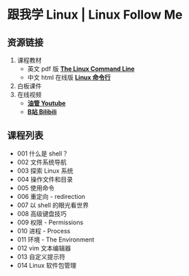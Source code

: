 # 跟我学 Linux | Linux Follow Me

## 资源链接
1. 课程教材 
    - 英文 pdf 版 [**The Linux Command Line**](https://silenthunter0814.github.io/pub/lfm/TLCL-17.10.pdf)
    - 中文 html 在线版 [**Linux 命令行**](http://billie66.github.io/TLCL/book/index.html)
2. 白板课件
3. 在线视频
    - [**油管 Youtube**](https://www.youtube.com/watch?v=FuiKqWJmBK8&list=PLTAMfyudM4Zv21seNLop76EJKfUwC_B6w)
    - [**B站 Bilibili**](https://www.bilibili.com/video/BV1rs4y1b7pZ/?spm_id_from=333.999.0.0&vd_source=059281850a5bba75a4353df70d0d18b3)


## 课程列表
 - 001  什么是 shell？
 - 002	文件系统导航
 - 003	探索 Linux 系统
 - 004	操作文件和目录
 - 005	使用命令
 - 006	重定向 - redirection
 - 007	以 shell 的眼光看世界
 - 008	高级键盘技巧
 - 009	权限 - Permissions
 - 010	进程 - Process
 - 011  环境 - The Environment
 - 012  vim 文本编辑器
 - 013  自定义提示符
 - 014  Linux 软件包管理
